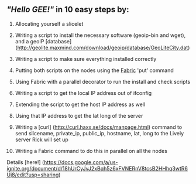 ## *"Hello GEE!"* in 10 easy steps by:

1. Allocating yourself a slicelet

2. Writing a script to install the necessary software (geoip-bin and wget), and a geoIP [database] (http://geolite.maxmind.com/download/geoip/database/GeoLiteCity.dat)

3. Writing a script to make sure everything installed correctly

4. Putting both scripts on the nodes using the [Fabric](http://www.cs.cornell.edu/projects/fabric/) 'put' command

5. Using Fabric with a parallel decorator to run the install and check scripts

6. Writing a script to get the local IP address out of ifconfig

7. Extending the script to get the host IP address as well

8. Using that IP address to get the lat long of the server

9. Writing a [curl] (http://curl.haxx.se/docs/manpage.html) command to send slicename, private_ip, public_ip, hostname, lat, long to the Lively server Rick will set up

10. Writing a Fabric command to do this in parallel on all the nodes

Details [here!] (https://docs.google.com/a/us-ignite.org/document/d/18hUrCyJvJ2xBqh5z6xFVNERnV8tcsB2HHhq3wtR6Uj8/edit?usp=sharing)
